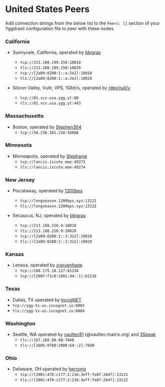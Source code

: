 # United States Peers

Add connection strings from the below list to the `Peers: []` section of your
Yggdrasil configuration file to peer with these nodes.

### California

* Sunnyvale, California, operated by [bbigras](https://matrix.to/#/@bbigras:matrix.org)
  * `tcp://213.188.199.150:10010`
  * `tls://213.188.199.150:10020`
  * `tcp://[2a09:8280:1::a:2e2]:10010`
  * `tls://[2a09:8280:1::a:2e2]:10020`

* Silicon Valley, Vultr, VPS, 1Gbit/s, operated by [/dev/null/v](https://dev.nul.lv)
  * `tcp://01.scv.usa.ygg.yt:80`
  * `tls://01.scv.usa.ygg.yt:443`

### Massachusetts

* Boston, operated by [Stephen304](https://github.com/stephen304)
  * `tcp://50.236.201.218:56088`
    
### Minnesota

* Minneapolis, operated by [Stephanie](https://github.com/RX14)
  * `tcp://lancis.iscute.moe:49273`
  * `tls://lancis.iscute.moe:49274`

### New Jersey

* Piscataway, operated by [1200bps](https://longseason.1200bps.xyz)
  * `tcp://longseason.1200bps.xyz:13121`
  * `tls://longseason.1200bps.xyz:13122`

* Secaucus, NJ, operated by [bbigras](https://matrix.to/#/@bbigras:matrix.org)
  * `tcp://213.188.210.9:10010`
  * `tls://213.188.210.9:10020`
  * `tcp://[2a09:8280:1::3:312]:10010`
  * `tls://[2a09:8280:1::3:312]:10020`

### Kansas

* Lenexa, operated by [jcgruenhage](https://jcg.re)
  * `tcp://108.175.10.127:61216`
  * `tcp://[2607:f1c0:1801:d4::1]:61216`

### Texas
* Dallas, TX operated by [IncogNET](https://incognet.io)
 * `tcp://ygg-tx-us.incognet.io:8883`
 * `tls://ygg-tx-us.incognet.io:8884`

### Washington
* Seattle, WA operated by [vaultec81](https://github.com/vaultec81) (@vaultec:matrix.org) and [3Speak](https://3speak.tv)
  *  `tls://167.160.89.98:7040`
  *  `tls://[2605:9f80:2000:64::2]:7040`

### Ohio
* Delaware, OH operated by [herronjo](https://joshiepoo.com)
  * `tcp://[2001:470:c177:2:216:3eff:fe8f:264f]:13121`
  * `tls://[2001:470:c177:2:216:3eff:fe8f:264f]:13122`
